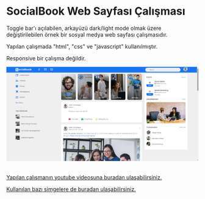# SocialBook Web Sayfası Çalışması

Toggle bar'ı açılabilen, arkayüzü dark/light mode olmak üzere değiştirilebilen örnek bir sosyal medya web sayfası çalışmasıdır.

Yapılan çalışmada "html", "css" ve "javascript" kullanılmıştır.

Responsive bir çalışma değildir.

<!-- ![](/images/%C3%96rnek%20G%C3%B6r%C3%BCn%C3%BCm.jpg)  -->

<img src="/images/%C3%96rnek%20G%C3%B6r%C3%BCn%C3%BCm.jpg" width=800px>
<br>
<br>

[Yapılan çalışmanın youtube videosuna buradan ulaşabilirsiniz.](https://www.youtube.com/watch?v=NljIHlZRTTE&ab_channel=EasyTutorials)

[Kullanılan bazı simgelere de buradan ulaşabilirsiniz.](https://fontawesome.com/)







